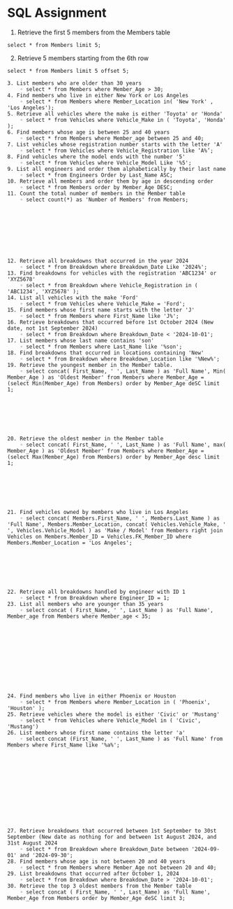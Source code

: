 # SQL Assignment

1. Retrieve the first 5 members from the Members table

`select * from Members limit 5;`


2. Retrieve 5 members starting from the 6th row

`select * from Members limit 5 offset 5;`



    3. List members who are older than 30 years
        ◦ select * from Members where Member_Age > 30;
    4. Find members who live in either New York or Los Angeles
        ◦ select * from Members where Member_Location in( 'New York' , 'Los Angeles');
    5. Retrieve all vehicles where the make is either 'Toyota' or 'Honda'
        ◦ select * from Vehicles where Vehicle_Make in ( 'Toyota', 'Honda' );
    6. Find members whose age is between 25 and 40 years
        ◦ select * from Members where Member_age between 25 and 40;
    7. List vehicles whose registration number starts with the letter 'A'
        ◦ select * from Vehicles where Vehicle_Registration like ‘A%’;
    8. Find vehicles where the model ends with the number '5'
        ◦ select * from Vehicles where Vehicle_Model Like '%5';
    9. List all engineers and order them alphabetically by their last name
        ◦ select * from Engineers Order by Last_Name ASC;
    10. Retrieve all members and order them by age in descending order
        ◦ select * from Members order by Member_Age DESC;
    11. Count the total number of members in the Member table
        ◦ select count(*) as 'Number of Members' from Members;
          








    12. Retrieve all breakdowns that occurred in the year 2024
        ◦ select * from Breakdown where Breakdown_Date Like '2024%';
    13. Find breakdowns for vehicles with the registration 'ABC1234' or 'XYZ5678'
        ◦ select * from Breakdown where Vehicle_Registration in ( 'ABC1234', 'XYZ5678' );
    14. List all vehicles with the make 'Ford'
        ◦ select * from Vehicles where Vehicle_Make = 'Ford';
    15. Find members whose first name starts with the letter 'J'
        ◦ select * from Members where First_Name like 'J%';
    16. Retrieve breakdowns that occurred before 1st October 2024 (New date, not 1st September 2024)
        ◦ select * from Breakdown where Breakdown_Date < '2024-10-01';
    17. List members whose last name contains 'son'
        ◦ select * from Members where Last_Name like '%son';
    18. Find breakdowns that occurred in locations containing 'New'
        ◦ select * from Breakdown where Breakdown_Location like '%New%';
    19. Retrieve the youngest member in the Member table.
        ◦ select concat( First_Name, ' ', Last_Name ) as 'Full Name', Min( Member_Age ) as 'Oldest Member' from Members where Member_Age = (select Min(Member_Age) from Members) order by Member_Age deSC limit 1;







    20. Retrieve the oldest member in the Member table
        ◦ select concat( First_Name, ' ', Last_Name ) as 'Full Name', max( Member_Age ) as 'Oldest Member' from Members where Member_Age = (select Max(Member_Age) from Members) order by Member_Age desc limit 1;







    21. Find vehicles owned by members who live in Los Angeles
        ◦ select concat( Members.First_Name, ' ', Members.Last_Name ) as 'Full Name', Members.Member_Location, concat( Vehicles.Vehicle_Make, ' ', Vehicles.Vehicle_Model ) as 'Make / Model' from Members right join Vehicles on Members.Member_ID = Vehicles.FK_Member_ID where Members.Member_Location = 'Los Angeles';







    22. Retrieve all breakdowns handled by engineer with ID 1
        ◦ select * from Breakdown where Engineer_ID = 1;
    23. List all members who are younger than 35 years
        ◦ select concat ( First_Name, ' ', Last_Name ) as 'Full Name', Member_age from Members where Member_age < 35;









 


    24. Find members who live in either Phoenix or Houston
        ◦ select * from Members where Member_Location in ( 'Phoenix', 'Houston' );
    25. Retrieve vehicles where the model is either 'Civic' or 'Mustang'
        ◦ select * from Vehicles where Vehicle_Model in ( 'Civic', 'Mustang')
    26. List members whose first name contains the letter 'a'
        ◦ select concat (First_Name, ' ', Last_Name ) as 'Full Name' from Members where First_Name like '%a%';













    27. Retrieve breakdowns that occurred between 1st September to 30st September (New date as nothing for and between 1st August 2024, and 31st August 2024 
        ◦ select * from Breakdown where Breakdown_Date between '2024-09-01' and '2024-09-30';
    28. Find members whose age is not between 20 and 40 years
        ◦ select * from Members where Member_Age not between 20 and 40;
    29. List breakdowns that occurred after October 1, 2024
        ◦ select * from Breakdown where Breakdown_Date > '2024-10-01';
    30. Retrieve the top 3 oldest members from the Member table
        ◦ select concat ( First_Name, ' ', Last_Name) as 'Full Name', Member_Age from Members order by Member_Age deSC limit 3;